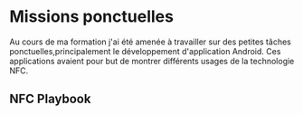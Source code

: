 # Missions ponctuelles

Au cours de ma formation j'ai été amenée à travailler sur des petites tâches ponctuelles,principalement le développement d'application Android. Ces applications avaient pour but de montrer différents usages de la technologie NFC.

## NFC Playbook
